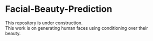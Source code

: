 # Facial-Beauty-Prediction

This repository is under construction.  
This work is on generating human faces using conditioning over their beauty.
